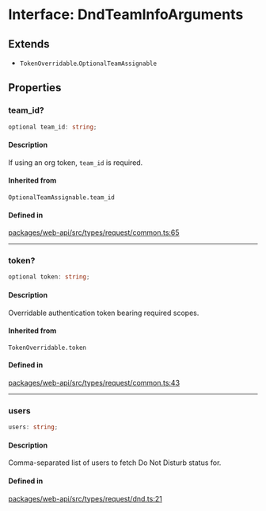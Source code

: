 # Interface: DndTeamInfoArguments

## Extends

- `TokenOverridable`.`OptionalTeamAssignable`

## Properties

### team\_id?

```ts
optional team_id: string;
```

#### Description

If using an org token, `team_id` is required.

#### Inherited from

`OptionalTeamAssignable.team_id`

#### Defined in

[packages/web-api/src/types/request/common.ts:65](https://github.com/slackapi/node-slack-sdk/blob/main/packages/web-api/src/types/request/common.ts#L65)

***

### token?

```ts
optional token: string;
```

#### Description

Overridable authentication token bearing required scopes.

#### Inherited from

`TokenOverridable.token`

#### Defined in

[packages/web-api/src/types/request/common.ts:43](https://github.com/slackapi/node-slack-sdk/blob/main/packages/web-api/src/types/request/common.ts#L43)

***

### users

```ts
users: string;
```

#### Description

Comma-separated list of users to fetch Do Not Disturb status for.

#### Defined in

[packages/web-api/src/types/request/dnd.ts:21](https://github.com/slackapi/node-slack-sdk/blob/main/packages/web-api/src/types/request/dnd.ts#L21)
